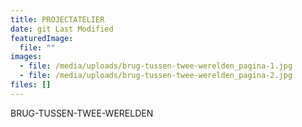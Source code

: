 ```yaml
---
title: PROJECTATELIER
date: git Last Modified
featuredImage:
  file: ""
images:
  - file: /media/uploads/brug-tussen-twee-werelden_pagina-1.jpg
  - file: /media/uploads/brug-tussen-twee-werelden_pagina-2.jpg
files: []
---
```

B﻿RUG-TUSSEN-TWEE-WERELDEN